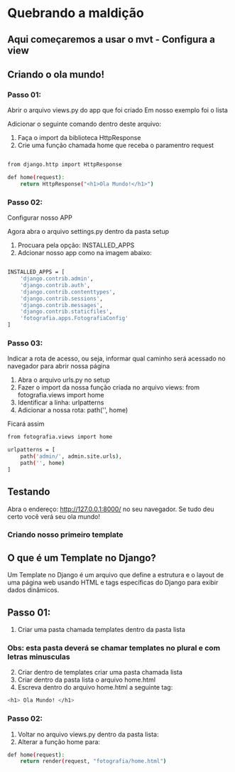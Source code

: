# Quebrando a maldição

## Aqui começaremos a usar o mvt - Configura a view

## Criando o ola mundo!
### Passo 01:

Abrir o arquivo views.py do app que foi criado
Em nosso exemplo foi o lista

Adicionar o seguinte comando dentro deste arquivo:
1. Faça o import da biblioteca HttpResponse
2. Crie uma função chamada home que receba o paramentro request

```bash

from django.http import HttpResponse

def home(request):
    return HttpResponse("<h1>Ola Mundo!</h1>")
```

### Passo 02:
Configurar nosso APP

Agora abra o arquivo settings.py dentro da pasta setup
1. Procuara pela opção: INSTALLED_APPS
2. Adcionar nosso app como na imagem abaixo:


```Bash

INSTALLED_APPS = [
    'django.contrib.admin',
    'django.contrib.auth',
    'django.contrib.contenttypes',
    'django.contrib.sessions',
    'django.contrib.messages',
    'django.contrib.staticfiles',
    'fotografia.apps.FotografiaConfig'
]
```
### Passo 03: 
Indicar a rota de acesso, ou seja, informar qual caminho será acessado no navegador para abrir nossa página 
1. Abra o arquivo urls.py no setup
2. Fazer o import da nossa função criada no arquivo views: from fotografia.views import home
3. Identificar a linha: urlpatterns
4. Adicionar a nossa rota:  path('', home)

Ficará assim
```bash
from fotografia.views import home

urlpatterns = [
    path('admin/', admin.site.urls),
    path('', home)
]
```

## Testando 
Abra o endereço:  http://127.0.0.1:8000/ no seu navegador.
Se tudo deu certo você verá seu ola mundo!

### Criando nosso primeiro template

## O que é um Template no Django?
Um Template no Django é um arquivo que define a estrutura e o layout de uma página web usando HTML e tags específicas do Django para exibir dados dinâmicos.
## Passo 01:

1. Criar uma pasta chamada templates dentro da pasta lista
### Obs: esta pasta deverá se chamar templates no plural e com letras minusculas
2. Criar dentro de templates criar uma pasta chamada lista
3. Criar dentro da pasta lista o arquivo home.html
4. Escreva dentro do arquivo home.html a seguinte tag:
```bash
<h1> Ola Mundo! </h1>
```

### Passo 02: 
1. Voltar no arquivo views.py dentro da pasta lista:
2. Alterar a função home para:

```bash
def home(request):
    return render(request, "fotografia/home.html")

```